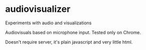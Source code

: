 # audiovisualizer
Experiments with audio and visualizations


Audiovisuals based on microphone input. 
Tested only on Chrome.

Doesn't require server, it's plain javascript and very little html.
